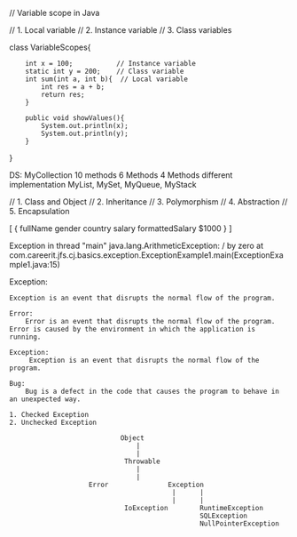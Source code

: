 // Variable scope in Java

// 1. Local variable
// 2. Instance variable
// 3. Class variables


class VariableScopes{

        int x = 100;           // Instance variable
        static int y = 200;    // Class variable
        int sum(int a, int b){  // Local variable
            int res = a + b;
            return res;
        }
        
        public void showValues(){
            System.out.println(x);
            System.out.println(y);
        }


}

DS:
    MyCollection
      10 methods
    6 Methods
    4 Methods different implementation
MyList, MySet, MyQueue, MyStack


// 1. Class and Object 
// 2. Inheritance
// 3. Polymorphism
// 4. Abstraction
// 5. Encapsulation

[
    {
        fullName
        gender
        country
        salary
        formattedSalary  $1000
    }
]


Exception in thread "main" java.lang.ArithmeticException: / by zero
at com.careerit.jfs.cj.basics.exception.ExceptionExample1.main(ExceptionExample1.java:15)


Exception:

    Exception is an event that disrupts the normal flow of the program.

    Error:
        Error is an event that disrupts the normal flow of the program. Error is caused by the environment in which the application is running.
        
    Exception:
         Exception is an event that disrupts the normal flow of the program.
    
    Bug:
        Bug is a defect in the code that causes the program to behave in an unexpected way.

    1. Checked Exception
    2. Unchecked Exception

                                Object
                                    |
                                    |
                                 Throwable
                                    |
                                    |
                        Error               Exception
                                             |      |
                                             |      |
                                 IoException        RuntimeException
                                                    SQLException        
                                                    NullPointerException